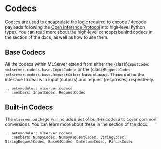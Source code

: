 # Codecs

Codecs are used to encapsulate the logic required to encode / decode payloads
following the [Open Inference
Protocol](https://docs.seldon.io/projects/seldon-core/en/latest/reference/apis/v2-protocol.html)
into high-level Python types.
You can read more about the high-level concepts behind codecs in the
[](../../user-guide/content-type) section of the docs, as well as how to use
them.

## Base Codecs

All the codecs within MLServer extend from either the {class}`InputCodec <mlserver.codecs.base.InputCodec>` or the {class}`RequestCodec <mlserver.codecs.base.RequestCodec>` base classes.
These define the interface to deal with input (outputs) and request (responses)
respectively.

```{eval-rst}
.. automodule:: mlserver.codecs
   :members: InputCodec, RequestCodec
```

## Built-in Codecs

The `mlserver` package will include a set of built-in codecs to cover common
conversions.
You can learn more about these in the [](../../user-guide/content-type.md#available-content-types) section of
the docs.

```{eval-rst}
.. automodule:: mlserver.codecs
   :members: NumpyCodec, NumpyRequestCodec, StringCodec, StringRequestCodec, Base64Codec, DatetimeCodec, PandasCodec
```
